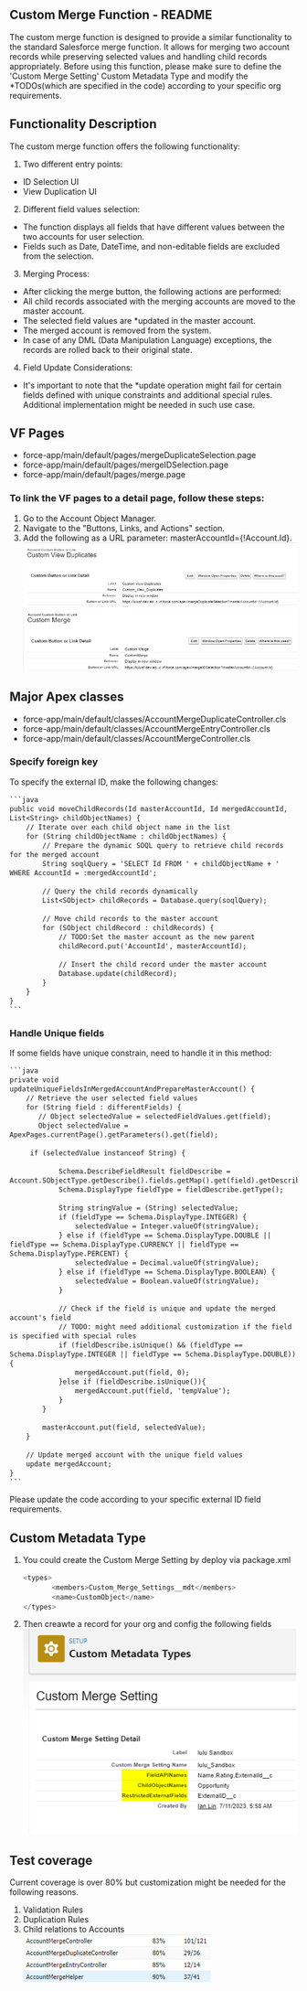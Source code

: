 
## Custom Merge Function - README
The custom merge function is designed to provide a similar functionality to the standard Salesforce merge function. It allows for merging two account records while preserving selected values and handling child records appropriately. Before using this function, please make sure to define the 'Custom Merge Setting' Custom Metadata Type and modify the *TODOs(which are specified in the code) according to your specific org requirements.

## Functionality Description
The custom merge function offers the following functionality:

1. Two different entry points:
 - ID Selection UI
 - View Duplication UI
2. Different field values selection:
 - The function displays all fields that have different values between the two accounts for user selection.
 - Fields such as Date, DateTime, and non-editable fields are excluded from the selection.
3. Merging Process:
 - After clicking the merge button, the following actions are performed:
 - All child records associated with the merging accounts are moved to the master account.
 - The selected field values are *updated in the master account.
 - The merged account is removed from the system.
 - In case of any DML (Data Manipulation Language) exceptions, the records are rolled back to their original state.
4. Field Update Considerations:
 - It's important to note that the *update operation might fail for certain fields defined with unique constraints and additional special rules. Additional implementation might be needed in such use case.

## VF Pages

- force-app/main/default/pages/mergeDuplicateSelection.page
- force-app/main/default/pages/mergeIDSelection.page
- force-app/main/default/pages/merge.page

### To link the VF pages to a detail page, follow these steps:

1. Go to the Account Object Manager.
2. Navigate to the "Buttons, Links, and Actions" section.
3. Add the following as a URL parameter: masterAccountId={!Account.Id}.
![Alt text](image-6.png)
![Alt text](image-7.png)

## Major Apex classes

- force-app/main/default/classes/AccountMergeDuplicateController.cls
- force-app/main/default/classes/AccountMergeEntryController.cls
- force-app/main/default/classes/AccountMergeController.cls

### Specify foreign key 

To specify the external ID, make the following changes:

    ```java
    public void moveChildRecords(Id masterAccountId, Id mergedAccountId, List<String> childObjectNames) {
        // Iterate over each child object name in the list
        for (String childObjectName : childObjectNames) {
            // Prepare the dynamic SOQL query to retrieve child records for the merged account
            String soqlQuery = 'SELECT Id FROM ' + childObjectName + ' WHERE AccountId = :mergedAccountId';
            
            // Query the child records dynamically
            List<SObject> childRecords = Database.query(soqlQuery);
            
            // Move child records to the master account
            for (SObject childRecord : childRecords) {
                // TODO:Set the master account as the new parent
                childRecord.put('AccountId', masterAccountId);                
                
                // Insert the child record under the master account
                Database.update(childRecord);
            }
        }
    } 
    ```


### Handle Unique fields

If some fields have unique constrain, need to handle it in this method:

    ```java
    private void updateUniqueFieldsInMergedAccountAndPrepareMasterAccount() {
        // Retrieve the user selected field values
        for (String field : differentFields) {
           // Object selectedValue = selectedFieldValues.get(field);
           Object selectedValue = ApexPages.currentPage().getParameters().get(field);
    
         if (selectedValue instanceof String) {            
        
                Schema.DescribeFieldResult fieldDescribe = Account.SObjectType.getDescribe().fields.getMap().get(field).getDescribe();
                Schema.DisplayType fieldType = fieldDescribe.getType();
    
                String stringValue = (String) selectedValue;
                if (fieldType == Schema.DisplayType.INTEGER) {
                    selectedValue = Integer.valueOf(stringValue);
                } else if (fieldType == Schema.DisplayType.DOUBLE || fieldType == Schema.DisplayType.CURRENCY || fieldType == Schema.DisplayType.PERCENT) {
                    selectedValue = Decimal.valueOf(stringValue);
                } else if (fieldType == Schema.DisplayType.BOOLEAN) {
                    selectedValue = Boolean.valueOf(stringValue);
                }
                
                // Check if the field is unique and update the merged account's field
                // TODO: might need additional customization if the field is specified with special rules 
                if (fieldDescribe.isUnique() && (fieldType == Schema.DisplayType.INTEGER || fieldType == Schema.DisplayType.DOUBLE)) {
                    mergedAccount.put(field, 0);
                }else if (fieldDescribe.isUnique()){
                    mergedAccount.put(field, 'tempValue');
                }
            }
    
            masterAccount.put(field, selectedValue);
        }
    
        // Update merged account with the unique field values
        update mergedAccount;
    }
    ```
Please update the code according to your specific external ID field requirements.

## Custom Metadata Type
1. You could create the Custom Merge Setting by deploy via package.xml
     ```java
    <types>
            <members>Custom_Merge_Settings__mdt</members>
            <name>CustomObject</name>
    </types>
    ```
2. Then creawte a record for your org and config the following fields
![Alt text](image-5.png)

## Test coverage
Current coverage is over 80% but customization might be needed for the following reasons.
1. Validation Rules
2. Duplication Rules
3. Child relations to Accounts
![Alt text](image-4.png)

